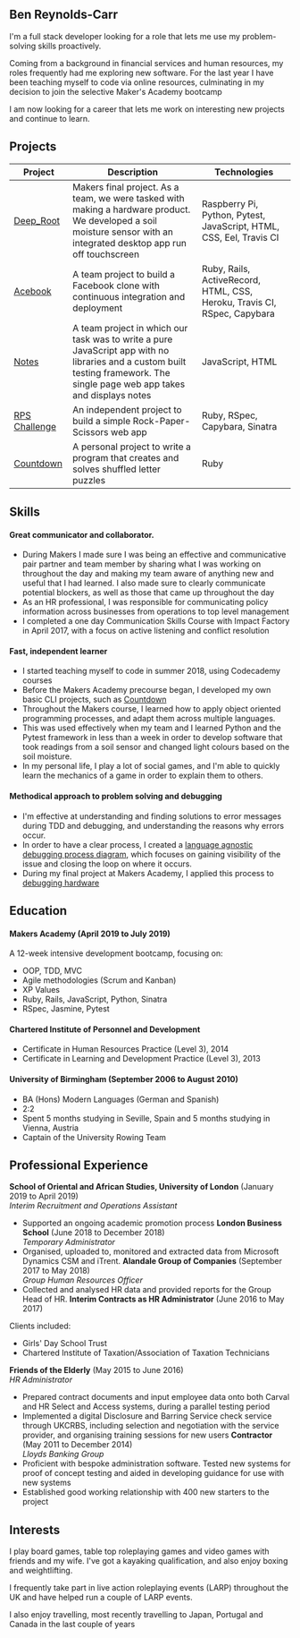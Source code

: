 ## Ben Reynolds-Carr

I'm a full stack developer looking for a role that lets me use my problem-solving skills proactively.

Coming from a background in financial services and human resources, my roles frequently had me exploring new software. For the last year I have been teaching myself to code via online resources, culminating in my decision to join the selective Maker's Academy bootcamp

I am now looking for a career that lets me work on interesting new projects and continue to learn.

## Projects

| Project | Description | Technologies |
|-|-|-|
| [Deep_Root](https://github.com/breycarr/deep_root) | Makers final project. As a team, we were tasked with making a hardware product. We developed a soil moisture sensor with an integrated desktop app run off touchscreen | Raspberry Pi, Python, Pytest, JavaScript, HTML, CSS, Eel, Travis CI |
| [Acebook](https://github.com/samkitchen94/acebook-rails-amoeba-boyz) | A team project to build a Facebook clone with continuous integration and deployment | Ruby, Rails, ActiveRecord, HTML, CSS, Heroku, Travis CI, RSpec, Capybara |
| [Notes](https://github.com/breycarr/notes) | A team project in which our task was to write a pure JavaScript app with no libraries and a custom built testing framework. The single page web app takes and displays notes | JavaScript, HTML |
| [RPS Challenge](https://github.com/breycarr/rps-challenge) | An independent project to build a simple Rock-Paper-Scissors web app | Ruby, RSpec, Capybara, Sinatra |
| [Countdown](https://github.com/breycarr/countdown) | A personal project to write a program that creates and solves shuffled letter puzzles | Ruby |

## Skills

#### Great communicator and collaborator.

- During Makers I made sure I was being an effective and communicative pair partner and team member by sharing what I was working on throughout the day and making my team aware of anything new and useful that I had learned. I also made sure to clearly communicate potential blockers, as well as those that came up throughout the day
- As an HR professional, I was responsible for communicating policy information across businesses from operations to top level management
- I completed a one day Communication Skills Course with Impact Factory in April 2017, with a focus on active listening and conflict resolution

#### Fast, independent learner

- I started teaching myself to code in summer 2018, using Codecademy courses
- Before the Makers Academy precourse began, I developed my own basic CLI projects, such as [Countdown](https://github.com/breycarr/countdown)
- Throughout the Makers course, I learned how to apply object oriented programming processes, and adapt them across multiple languages.
- This was used effectively when my team and I learned Python and the Pytest framework in less than a week in order to develop software that took readings from a soil sensor and changed light colours based on the soil moisture.
- In my personal life, I play a lot of social games, and I'm able to quickly learn the mechanics of a game in order to explain them to others.

#### Methodical approach to problem solving and debugging

- I'm effective at understanding and finding solutions to error messages during TDD and debugging, and understanding the reasons why errors occur.
- In order to have a clear process, I created a [language agnostic debugging process diagram](https://github.com/breycarr/misc_files/blob/master/Debugging%20Process.jpg), which focuses on gaining visibility of the issue and closing the loop on where it occurs.
- During my final project at Makers Academy, I applied this process to [debugging hardware](https://medium.com/@makers_c_a_c_t_u_s/debugging-hardware-by-ben-82c38ada24bc)

## Education

#### Makers Academy (April 2019 to July 2019)

A 12-week intensive development bootcamp, focusing on:

- OOP, TDD, MVC
- Agile methodologies (Scrum and Kanban)
- XP Values
- Ruby, Rails, JavaScript, Python, Sinatra
- RSpec, Jasmine, Pytest

#### Chartered Institute of Personnel and Development

- Certificate in Human Resources Practice (Level 3), 2014
- Certificate in Learning and Development Practice (Level 3), 2013

#### University of Birmingham (September 2006 to August 2010)

- BA (Hons) Modern Languages (German and Spanish)
- 2:2
- Spent 5 months studying in Seville, Spain and 5 months studying in Vienna, Austria
- Captain of the University Rowing Team

## Professional Experience

**School of Oriental and African Studies, University of London** (January 2019 to April 2019)    
*Interim Recruitment and Operations Assistant*  
- Supported an ongoing academic promotion process
**London Business School** (June 2018 to December 2018)   
*Temporary Administrator*  
 - Organised, uploaded to, monitored and extracted data from Microsoft Dynamics CSM and iTrent.
**Alandale Group of Companies** (September 2017 to May 2018)   
*Group Human Resources Officer*  
 - Collected and analysed HR data and provided reports for the Group Head of HR.
**Interim Contracts as HR Administrator** (June 2016 to May 2017)

Clients included:
- Girls' Day School Trust   
- Chartered Institute of Taxation/Association of Taxation Technicians   

**Friends of the Elderly** (May 2015 to June 2016)   
*HR Administrator*  
- Prepared contract documents and input employee data onto both Carval and HR Select and Access systems, during a parallel testing period
- Implemented a digital Disclosure and Barring Service check service through UKCRBS, including selection and negotiation with the service provider, and organising training sessions for new users
**Contractor** (May 2011 to December 2014)   
*Lloyds Banking Group*
- Proficient with bespoke administration software. Tested new systems for proof of concept testing and aided in developing guidance for use with new systems
- Established good working relationship with 400 new starters to the project

## Interests

I play board games, table top roleplaying games and video games with friends and my wife. I've got a kayaking qualification, and also enjoy boxing and weightlifting.

I frequently take part in live action roleplaying events (LARP) throughout the UK and have helped run a couple of LARP events.

I also enjoy travelling, most recently travelling to Japan, Portugal and Canada in the last couple of years
